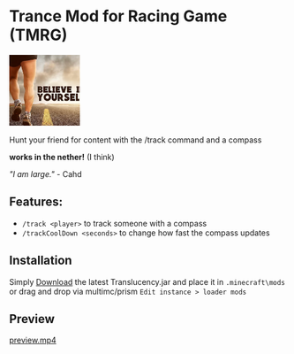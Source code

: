 # Trance Mod for Racing Game (TMRG)
![icon.png](src%2Fmain%2Fresources%2Ftmrg%2Ficon.png)

Hunt your friend for content with the /track command and a compass

**works in the nether!** (I think)

_"I am large."_ - Cahd

## Features:
- `/track <player>` to track someone with a compass
- `/trackCoolDown <seconds>` to change how fast the compass updates

## Installation
Simply [Download](https://github.com/BTW-Community/TMRG/releases/latest) the latest Translucency.jar and place it in ``.minecraft\mods`` or drag and drop via multimc/prism ``Edit instance > loader mods``


## Preview
[preview.mp4](https://cdn.discordapp.com/attachments/445275138804416513/1261869098124578846/2024-07-13_21-15-44.mp4?ex=669486ad&is=6693352d&hm=09ee7a1daa3dfcce55f8d2d237c248882fd99ec97803b43d90913a08728e02fc&)